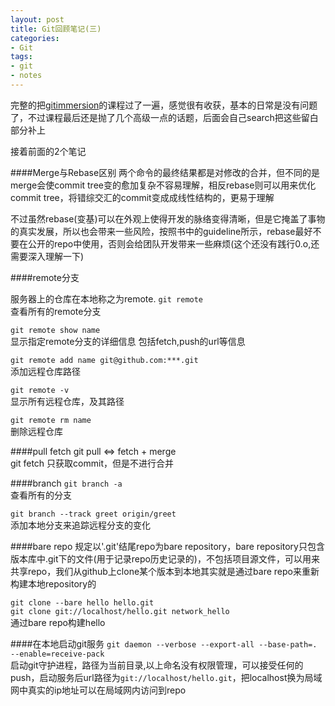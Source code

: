 ```yaml
---
layout: post
title: Git回顾笔记(三)
categories:
- Git
tags:
- git
- notes
---
```

完整的把[gitimmersion](http://gitimmersion.com/)的课程过了一遍，感觉很有收获，基本的日常是没有问题了，不过课程最后还是抛了几个高级一点的话题，后面会自己search把这些留白部分补上

接着前面的2个笔记

####Merge与Rebase区别
两个命令的最终结果都是对修改的合并，但不同的是merge会使commit tree变的愈加复杂不容易理解，相反rebase则可以用来优化commit tree，将错综交汇的commit变成成线性结构的，更易于理解

不过虽然rebase(变基)可以在外观上使得开发的脉络变得清晰，但是它掩盖了事物的真实发展，所以也会带来一些风险，按照书中的guideline所示，rebase最好不要在公开的repo中使用，否则会给团队开发带来一些麻烦(这个还没有践行0.o,还需要深入理解一下)

####remote分支

服务器上的仓库在本地称之为remote.
`git remote `    
查看所有的remote分支

`git remote show name `    
显示指定remote分支的详细信息 包括fetch,push的url等信息

`git remote add name git@github.com:***.git`   
添加远程仓库路径   

`git remote -v`   
显示所有远程仓库，及其路径

`git remote rm name`    
删除远程仓库


####pull fetch 
git pull <=> fetch + merge     
git fetch 只获取commit，但是不进行合并     


####branch
`git branch -a`    
查看所有的分支

`git branch --track greet origin/greet`     
添加本地分支来追踪远程分支的变化

####bare repo
规定以'.git'结尾repo为bare repository，bare      repository只包含版本库中.git下的文件(用于记录repo历史记录的)，不包括项目源文件，可以用来共享repo，我们从github上clone某个版本到本地其实就是通过bare repo来重新构建本地repository的

`git clone --bare hello hello.git`      
`git clone git://localhost/hello.git network_hello`     
通过bare repo构建hello


####在本地启动git服务
`git daemon --verbose --export-all --base-path=. --enable=receive-pack`     
启动git守护进程，路径为当前目录,以上命名没有权限管理，可以接受任何的push，启动服务后url路径为`git://localhost/hello.git`，把localhost换为局域网中真实的ip地址可以在局域网内访问到repo



